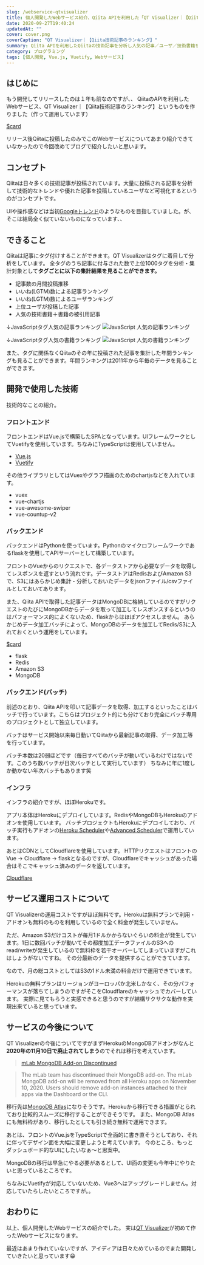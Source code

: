 ```yaml
---
slug: /webservice-qtvisualizer
title: 個人開発したWebサービス紹介、Qiita APIを利用した「QT Visualizer｜【Qiita技術記事のランキング】」
date: 2020-09-27T19:40:24
updatedAt: ""
cover: cover.png
coverCaption: "QT Visualizer｜【Qiita技術記事のランキング】"
summary: Qiita APIを利用したQiitaの技術記事を分析し人気の記事／ユーザ／技術書籍を発見することができる、個人開発したWebサービス「QT Visualizer｜【Qiita技術記事のランキング】」の紹介。
category: プログラミング
tags: [個人開発, Vue.js, Vuetify, Webサービス]
---
```


## はじめに

もう開発してリリースしたのは１年も前なのですが、、
QiitaのAPIを利用したWebサービス、QT Visualizer｜【Qiita技術記事のランキング】というものを作りました（作って運用しています）

[$card](https://qtvisualizer.com/)

リリース後Qiitaに投稿したのみでこのWebサービスについてあまり紹介できていなかったので今回改めてブログで紹介したいと思います。

## コンセプト

Qiitaは日々多くの技術記事が投稿されています。大量に投稿される記事を分析して技術的なトレンドや優れた記事を投稿しているユーザなど可視化するというのがコンセプトです。

UIや操作感などは当初[Googleトレンド](https://trends.google.co.jp/trends/?geo=JP)のようなものを目指していました。が、そこは結局全く似ていないものになっています、、

## できること

Qiitaは記事にタグ付けすることができます。QT Visualizerはタグに着目して分析をしています。
全タグのうち記事に付与された数で上位1000タグを分析・集計対象として**タグごとに以下の集計結果を見ることができます。**

- 記事数の月間投稿推移
- いいね(LGTM)数による記事ランキング
- いいね(LGTM)数によるユーザランキング
- 上位ユーザが投稿した記事
- 人気の技術書籍＋書籍の被引用記事

↓JavaScriptタグ人気の記事ランキング
![JavaScript 人気の記事ランキング](./qtv-post-rank.png)

↓JavaScriptタグ人気の書籍ランキング
![JavaScript 人気の書籍ランキング](./qtv-book-rank.png)

また、タグに関係なくQiitaのその年に投稿された記事を集計した年間ランキングも見ることができます。年間ランキングは2011年から年毎のデータを見ることができます。

## 開発で使用した技術

技術的なことの紹介。

### フロントエンド

フロントエンドはVue.jsで構築したSPAとなっています。UIフレームワークとしてVuetifyを使用しています。ちなみにTypeScriptは使用していません。

- [Vue.js](https://jp.vuejs.org/index.html)
- [Vuetify](https://vuetifyjs.com/en/)

その他ライブラリとしてはVuexやグラフ描画のためのchartjsなどを入れています。

- vuex
- vue-chartjs
- vue-awesome-swiper
- vue-countup-v2

### バックエンド

バックエンドはPythonを使っています。Pythonのマイクロフレームワークであるflaskを使用してAPIサーバーとして構築しています。

フロントのVueからのリクエストで、各データストアから必要なデータを取得してレスポンスを返すという流れです。データストアはRedisおよびAmazon S3で、S3にはあらかじめ集計・分析しておいたデータをjsonファイル/csvファイルとしておいてあります。

また、Qiita APIで取得した記事データはMongoDBに格納しているのですがリクエストのたびにMongoDBからデータを取って加工してレスポンスするというのはパフォーマンス的によくないため、flaskからはほぼアクセスしません。
あらかじめデータ加工バッチによって、MongoDBのデータを加工してRedis/S3に入れておくという運用をしています。

[$card](https://github.com/pallets/flask)

- flask
- Redis
- Amazon S3
- MongoDB

### バックエンド(バッチ)

前述のとおり、Qiita APIを叩いて記事データを取得、加工するといったことはバッチで行っています。こちらはプロジェクト的にも分けており完全にバッチ専用のプロジェクトとして独立しています。

バッチはサービス開始以来毎日動いてQiitaから最新記事の取得、データ加工等を行っています。

バッチ本数は20弱ほどです（毎日すべてのバッチが動いているわけではないです。このうち数バッチが日次バッチとして実行しています）
ちなみに年に1度しか動かない年次バッチもあります笑

### インフラ

インフラの紹介ですが、ほぼHerokuです。

アプリ本体はHerokuにデプロイしています。RedisやMongoDBもHerokuのアドオンを使用しています。
バッチプロジェクトもHerokuにデプロイしており、バッチ実行もアドオンの[Heroku Scheduler](https://elements.heroku.com/addons/scheduler)や[Advanced Scheduler](https://elements.heroku.com/addons/advanced-scheduler)で運用しています。

あとはCDNとしてCloudflareを使用しています。
HTTPリクエストはフロントのVue → Cloudflare → flaskとなるのですが、Cloudflareでキャッシュがあった場合はそこでキャッシュ済みのデータを返しています。

[Cloudflare](https://www.cloudflare.com/ja-jp/)

## サービス運用コストについて

QT Visualizerの運用コストですがほぼ無料です。Herokuは無料プランで利用・アドオンも無料のものを利用しているので全く料金が発生していません。

ただ、Amazon S3だけコストが毎月1ドルかからないぐらいの料金が発生しています。1日に数回バッチが動いてその都度加工データファイルのS3へのread/writeが発生しているので無料枠を若干オーバーしてしまっていますがこれはしょうがないですね。
その分最新のデータを提供することができています。

なので、月の総コストとしてはS3の1ドル未満の料金だけで運用できています。

Herokuの無料プランはリージョンがヨーロッパか北米しかなく、その分パフォーマンスが落ちてしまうのですがそこをCloudflareのキャッシュでカバーしています。
実際に見てもらうと実感できると思うのですが結構サクサクな動作を実現出来ていると思っています。

## サービスの今後について

QT Visualizerの今後についてですがまずHerokuのMongoDBアドオンがなんと**2020年の11月10日で廃止されてしまう**のでそれは移行を考えています。

>[mLab MongoDB Add-on Discontinued](https://devcenter.heroku.com/changelog-items/1823)

>The mLab team has discontinued their MongoDB add-on. The mLab MongoDB add-on will be removed from all Heroku apps on November 10, 2020. Users should remove add-on instances attached to their apps via the Dashboard or the CLI.

移行先は[MongoDB Atlas](https://www.mongodb.com/cloud/atlas)になりそうです。Herokuから移行できる措置がとられており比較的スムーズに移行することができそうです。
また、MongoDB Atlasにも無料枠があり、移行したとしても引き続き無料で運用できます。

あとは、フロントのVue.jsをTypeScriptで全面的に書き直そうとしており、それに伴ってデザイン面を大幅に変更しようと考えています。
今のところ、もっとダッシュボード的なUIにしたいなぁ～と思案中。

MongoDBの移行は早急にやる必要があるとして、UI面の変更も今年中にやりたいと思っているところです。

ちなみにVuetifyが対応していないため、Vue3へはアップグレードしません。対応していたらしたいところですが。。

## おわりに

以上、個人開発したWebサービスの紹介でした。
実は[QT Visualizer](https://qtvisualizer.com/)が初めて作ったWebサービスになります。

最近はあまり作れていないですが、アイディアは日々ためているのでまた開発していきたいと思っています😁